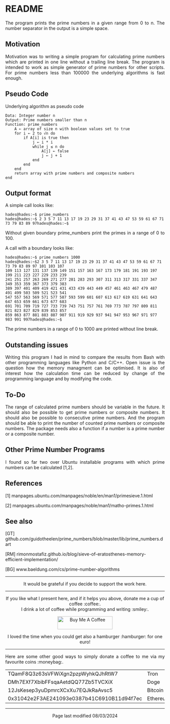 # README

<p align="justify">The program prints the prime numbers in a given range from 0 to n. The number separator in the output is a simple space.</p>

## Motivation

<p align="justify">Motivation was to writing a simple program for calculating prime numbers which are printed in one line without a trailing line break. The program is intended to work as simple generator of prime numbers for other scripts. For prime numbers less than 100000 the underlying algorithms is fast enough.</p>

## Pseudo Code

<p align="justify">Underlying algorithm as pseudo code</p>

    Data: Integer number n
    Output: Prime numbers smaller than n
    Function: prime_numbers
        A ← array of size n with boolean values set to true
        for i ← 2 to √n do
            if A[i] is true then
                j ← i * i
                while j ≤ n do
                    A[j] ← false
                    j ← j + 1
                end
            end
        end    
        return array with prime numbers and composite numbers
    end
    
## Output format

<p align="justify">A simple call looks like:</p>

    hades@hades:~$ prime_numbers
    hades@hades:~$ 2 3 5 7 11 13 17 19 23 29 31 37 41 43 47 53 59 61 67 71 73 79 83 89 97hades@hades:~$

<p align="justify">Without given boundary prime_numbers print the primes in a range of 0 to 100.</p>   

<p align="justify">A call with a boundary looks like:</p>

    hades@hades:~$ prime_numbers 1000
    hades@hades:~$2 3 5 7 11 13 17 19 23 29 31 37 41 43 47 53 59 61 67 71 73 79 83 89 97 101 103 107 
    109 113 127 131 137 139 149 151 157 163 167 173 179 181 191 193 197 199 211 223 227 229 233 239
    241 251 257 263 269 271 277 281 283 293 307 311 313 317 331 337 347 349 353 359 367 373 379 383 
    389 397 401 409 419 421 431 433 439 443 449 457 461 463 467 479 487 491 499 503 509 521 523 541 
    547 557 563 569 571 577 587 593 599 601 607 613 617 619 631 641 643 647 653 659 661 673 677 683 
    691 701 709 719 727 733 739 743 751 757 761 769 773 787 797 809 811 821 823 827 829 839 853 857 
    859 863 877 881 883 887 907 911 919 929 937 941 947 953 967 971 977 983 991 997hades@hades:~$ 

<p align="justify">The prime numbers in a range of 0 to 1000 are printed without line break.</p>

## Outstanding issues

<p align="justify">Writing this program I had in mind to compare the results from Bash with other programming languages like Python and C/C++. Open issue is the question how the memory managment can be optimised. It is also of interest how the calculation time can be reduced by change of the programming language and by modifying the code.</p>

## To-Do

<p align="justify">The range of calculated prime numbers should be variable in the future. It should also be possible to get prime numbers or composite numbers. It should also be possible to consecutive prime numbers. And the program should be able to print the number of counted prime numbers or composite numbers. The package needs also a function if a number is a prime number or a composite number.</p>

## Other Prime Number Programs

<p align="justify">I found so far two over Ubuntu installable programs with which prime numbers can be calculated [1,2].</p>
    
## References

[1]    manpages.ubuntu.com/manpages/noble/en/man1/primesieve.1.html

[2]    manpages.ubuntu.com/manpages/noble/man1/matho-primes.1.html

## See also

[GT]    github.com/guidotheelen/prime_numbers/blob/master/lib/prime_numbers.dart

[RM]    rimonmostafiz.github.io/blog/sieve-of-eratosthenes-memory-efficient-implementation/

[BG]    www&#8203;.baeldung.com/cs/prime-number-algorithms

<hr width="100%" size="1">

<p align="center">
It would be grateful if you decide to support the work here.
</p>

<hr width="100%" size="1">

<p align="center">If you like what I present here, and if it helps you above, donate me a cup of coffee :coffee:.<br>I drink a lot of coffee while programming and writing  :smiley:.</p>

<p align="center">
<a href="https://www.buymeacoffee.com/zentrocdot" target="_blank"><img src="..\IMAGES\greeen-button.png" alt="Buy Me A Coffee" height="41" width="174"></a>
</p>

<p align="center">I loved the time when you could get also a hamburger :hamburger: for one euro!</p>

<hr width="100%" size="1">

<p align="justify">Here are some other good ways to simply donate a coffee to me via my favourite coins :moneybag:.</p>

<table>
  <tbody>
    <tr>
      <td>TQamF8Q3z63sVFWiXgn2pzpWyhkQJhRtW7</td>
      <td>Tron</td>
    </tr>
    <tr>
      <td>DMh7EXf7XbibFFsqaAetdQQ77Zb5TVCXiX</td>
      <td>Doge</td>
    </tr>
    <tr>
      <td>12JsKesep3yuDpmrcXCxXu7EQJkRaAvsc5</td>
      <td>Bitcoin</td>
    </tr>
    <tr>
      <td>0x31042e2F3AE241093e0387b41C6910B11d94f7ec</td>
      <td>Ethereum</td>
    </tr>
  </tbody>
</table>

<hr width="100%" size="1">

<p align="center">Page last modified 08/03/2024</p>



